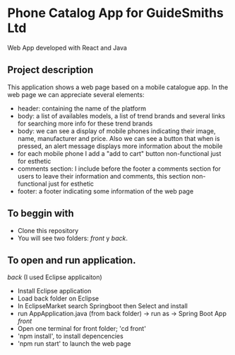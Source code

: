 # Phone Catalog App for GuideSmiths Ltd
Web App developed with React and Java

## Project description
This application shows a web page based on a mobile catalogue app.
In the web page we can appreciate several elements:
- header: containing the name of the platform
- body: a list of availables models, a list of trend brands and several links for searching more info for these trend brands
- body: we can see a display of mobile phones indicating their image, name, manufacturer and price. Also we can see a button that when is pressed, an alert message displays more information about the mobile
- for each mobile phone I add a "add to cart" button non-functional just for esthetic
- comments section: I include before the footer a comments section for users to leave their information and comments, this section non-functional just for esthetic
- footer: a footer indicating some information of the web page


## To beggin with

- Clone this repository
- You will see two folders: *front* y *back*.

## To open and run application.
*back*
(I used Eclipse applicaiton)
- Install Eclipse application
- Load back folder on Eclipse
- In EclipseMarket search Springboot then Select and install
- run AppApplication.java (from back folder) -> run as -> Spring Boot App
*front*
- Open one terminal for front folder; 'cd front'
- 'npm install', to install depencencies
- 'npm run start' to launch the web page

